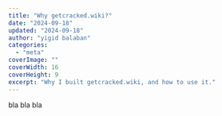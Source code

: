 ```yaml
---
title: "Why getcracked.wiki?"
date: "2024-09-18"
updated: "2024-09-18"
author: "yigid balaban"
categories:
  - "meta"
coverImage: ""
coverWidth: 16
coverHeight: 9
excerpt: "Why I built getcracked.wiki, and how to use it."
---
```


bla bla bla
